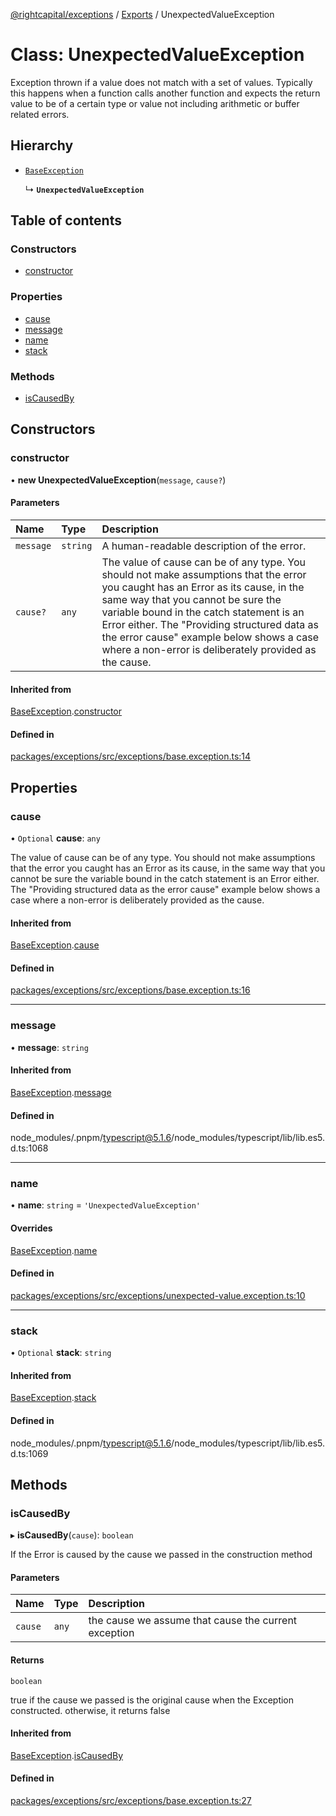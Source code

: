 [@rightcapital/exceptions](../README.md) / [Exports](../modules.md) / UnexpectedValueException

# Class: UnexpectedValueException

Exception thrown if a value does not match with a set of values.
Typically this happens when a function calls another function and
expects the return value to be of a certain type or value not including arithmetic or buffer related errors.

## Hierarchy

- [`BaseException`](BaseException.md)

  ↳ **`UnexpectedValueException`**

## Table of contents

### Constructors

- [constructor](UnexpectedValueException.md#constructor)

### Properties

- [cause](UnexpectedValueException.md#cause)
- [message](UnexpectedValueException.md#message)
- [name](UnexpectedValueException.md#name)
- [stack](UnexpectedValueException.md#stack)

### Methods

- [isCausedBy](UnexpectedValueException.md#iscausedby)

## Constructors

### constructor

• **new UnexpectedValueException**(`message`, `cause?`)

#### Parameters

| Name | Type | Description |
| :------ | :------ | :------ |
| `message` | `string` | A human-readable description of the error. |
| `cause?` | `any` | The value of cause can be of any type. You should not make assumptions that the error you caught has an Error as its cause, in the same way that you cannot be sure the variable bound in the catch statement is an Error either. The "Providing structured data as the error cause" example below shows a case where a non-error is deliberately provided as the cause. |

#### Inherited from

[BaseException](BaseException.md).[constructor](BaseException.md#constructor)

#### Defined in

[packages/exceptions/src/exceptions/base.exception.ts:14](https://github.com/RightCapitalHQ/frontend-libraries/blob/d583627/packages/exceptions/src/exceptions/base.exception.ts#L14)

## Properties

### cause

• `Optional` **cause**: `any`

The value of cause can be of any type. You should not make assumptions that the error you caught has an Error as its cause, in the same way that you cannot be sure the variable bound in the catch statement is an Error either. The "Providing structured data as the error cause" example below shows a case where a non-error is deliberately provided as the cause.

#### Inherited from

[BaseException](BaseException.md).[cause](BaseException.md#cause)

#### Defined in

[packages/exceptions/src/exceptions/base.exception.ts:16](https://github.com/RightCapitalHQ/frontend-libraries/blob/d583627/packages/exceptions/src/exceptions/base.exception.ts#L16)

___

### message

• **message**: `string`

#### Inherited from

[BaseException](BaseException.md).[message](BaseException.md#message)

#### Defined in

node_modules/.pnpm/typescript@5.1.6/node_modules/typescript/lib/lib.es5.d.ts:1068

___

### name

• **name**: `string` = `'UnexpectedValueException'`

#### Overrides

[BaseException](BaseException.md).[name](BaseException.md#name)

#### Defined in

[packages/exceptions/src/exceptions/unexpected-value.exception.ts:10](https://github.com/RightCapitalHQ/frontend-libraries/blob/d583627/packages/exceptions/src/exceptions/unexpected-value.exception.ts#L10)

___

### stack

• `Optional` **stack**: `string`

#### Inherited from

[BaseException](BaseException.md).[stack](BaseException.md#stack)

#### Defined in

node_modules/.pnpm/typescript@5.1.6/node_modules/typescript/lib/lib.es5.d.ts:1069

## Methods

### isCausedBy

▸ **isCausedBy**(`cause`): `boolean`

If the Error is caused by the cause we passed in the construction method

#### Parameters

| Name | Type | Description |
| :------ | :------ | :------ |
| `cause` | `any` | the cause we assume that cause the current exception |

#### Returns

`boolean`

true if the cause we passed is the original cause when the Exception constructed. otherwise, it returns false

#### Inherited from

[BaseException](BaseException.md).[isCausedBy](BaseException.md#iscausedby)

#### Defined in

[packages/exceptions/src/exceptions/base.exception.ts:27](https://github.com/RightCapitalHQ/frontend-libraries/blob/d583627/packages/exceptions/src/exceptions/base.exception.ts#L27)
